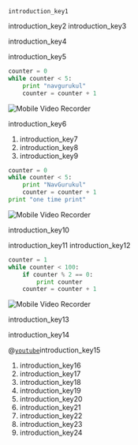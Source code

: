 ```ngMeta
introduction_key1
```

introduction_key2
introduction_key3


introduction_key4



introduction_key5
```python
counter = 0
while counter < 5:
    print "navgurukul"
    counter = counter + 1
```
![Mobile Video Recorder](assets/example2.jpeg)

introduction_key6


1. introduction_key7
2. introduction_key8
3. introduction_key9
```python
counter = 0 
while counter < 5:
    print "NavGurukul"
    counter = counter + 1
print "one time print"
```
![Mobile Video Recorder](assets/example1.jpeg)

introduction_key10


introduction_key11
introduction_key12



```python
counter = 1
while counter < 100:
    if counter % 2 == 0:
        print counter
    counter = counter + 1
```
![Mobile Video Recorder](assets/example3.jpeg)

introduction_key13


introduction_key14


@[`youtube`](`loops`-video-id-here)introduction_key15


1. introduction_key16
2. introduction_key17
3. introduction_key18
4. introduction_key19
5. introduction_key20
6. introduction_key21
7. introduction_key22
8. introduction_key23
9. introduction_key24
